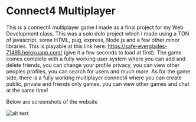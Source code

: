 # Connect4 Multiplayer
 
This is a connect4 multiplayer game I made as a final project for my Web Development class. This was a solo dolo project which I made using a TON of javascript, some HTML, pug, express, Node.js and a few other minor libraries. This is playable at this link here: https://safe-everglades-71495.herokuapp.com/ (give it a few seconds to load at first).
The game comes complete with a fully working user system where you can add and delete friends, you can change your profile privacy, you can view other peoples profiles, you can search for users and much more. As for the game side, there is a fully working multiplayer connect4 where you can create public, private and friends only games, you can view other games and chat at the same time! 

Below are screenshots of the website 

![alt text](https://i.gyazo.com/05e000b91846783f892e6693294d2d99.png)
